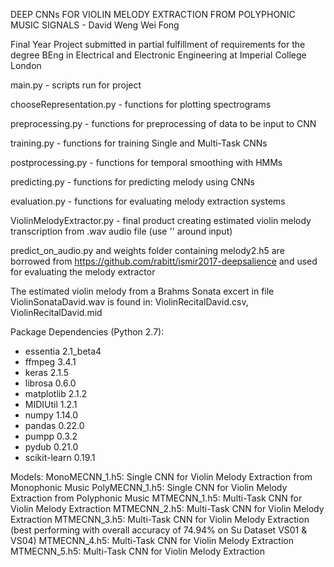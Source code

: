 DEEP CNNs FOR VIOLIN MELODY EXTRACTION FROM POLYPHONIC MUSIC SIGNALS  - David Weng Wei Fong

Final Year Project submitted in partial fulfillment of requirements for the degree
BEng in Electrical and Electronic Engineering at Imperial College London 

main.py - scripts run for project

chooseRepresentation.py - functions for plotting spectrograms

preprocessing.py - functions for preprocessing of data to be input to CNN

training.py - functions for training Single and Multi-Task CNNs

postprocessing.py - functions for temporal smoothing with HMMs

predicting.py - functions for predicting melody using CNNs

evaluation.py - functions for evaluating melody extraction systems

ViolinMelodyExtractor.py - final product creating estimated violin melody transcription from .wav audio file (use '' around input)

predict_on_audio.py and weights folder containing melody2.h5 are borrowed from 
https://github.com/rabitt/ismir2017-deepsalience and used for evaluating the melody extractor

The estimated violin melody from a Brahms Sonata excert in file ViolinSonataDavid.wav is found in:
ViolinRecitalDavid.csv, ViolinRecitalDavid.mid

Package Dependencies (Python 2.7):
- essentia 2.1_beta4
- ffmpeg 3.4.1
- keras 2.1.5 
- librosa 0.6.0
- matplotlib 2.1.2
- MIDIUtil 1.2.1
- numpy 1.14.0
- pandas 0.22.0
- pumpp 0.3.2
- pydub 0.21.0
- scikit-learn 0.19.1

Models: 
MonoMECNN_1.h5: Single CNN for Violin Melody Extraction from Monophonic Music
PolyMECNN_1.h5: Single CNN for Violin Melody Extraction from Polyphonic Music
MTMECNN_1.h5: Multi-Task CNN for Violin Melody Extraction
MTMECNN_2.h5: Multi-Task CNN for Violin Melody Extraction
MTMECNN_3.h5: Multi-Task CNN for Violin Melody Extraction (best performing with overall accuracy of 74.94% on Su Dataset VS01 & VS04) 
MTMECNN_4.h5: Multi-Task CNN for Violin Melody Extraction
MTMECNN_5.h5: Multi-Task CNN for Violin Melody Extraction
